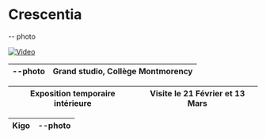 
# Crescentia
-- photo

[![Video](media/bannière_crescentia.PNG)](https://www.youtube.com/watch?v=nncfZgBY7xY)

| --photo  | Grand studio, Collège Montmorency |
|----------|-----------------------------------|

| Exposition temporaire intérieure | Visite le 21 Février et 13 Mars |
|----------------------------------|---------------------------------|

| Kigo | --photo |
|------|---------|
